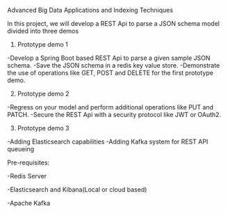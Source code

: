 Advanced Big Data Applications and Indexing Techniques


In this project, we will develop a REST Api to parse a JSON schema model divided into three demos

1. Prototype demo 1

-Develop a Spring Boot based REST Api to parse a given sample JSON schema.
-Save the JSON schema in a redis key value store.
-Demonstrate the use of operations like GET, POST and DELETE for the first prototype demo.


2. Prototype demo 2

-Regress on your model and perform additional operations like PUT and PATCH.
-Secure the REST Api with a security protocol like JWT or OAuth2.


3. Prototype demo 3

-Adding Elasticsearch capabilities
-Adding Kafka system for REST API queueing

Pre-requisites:

-Redis Server

-Elasticsearch and Kibana(Local or cloud based)

-Apache Kafka
